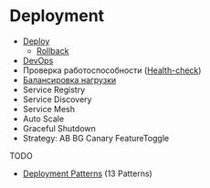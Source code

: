 # Deployment

- [Deploy](pattern.deploy.md)
  - [Rollback](pattern.rollback.md)
- [DevOps](../../devops.md)
- Проверка работоспособности ([Health-check](../observability/pattern.healthcheck.md))
- [Балансировка нагрузки](load.balancing.md)
- Service Registry
- Service Discovery
- Service Mesh
- Auto Scale
- Graceful Shutdown
- Strategy: AB BG Canary FeatureToggle

TODO

- [Deployment Patterns](https://airtable.com/embed/shryjXK2rzf52sv9u/tbl2vjDV9Es36E2cW) (13 Patterns)
